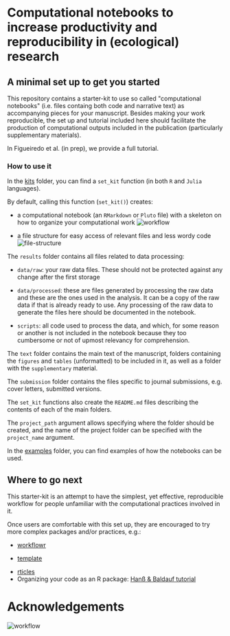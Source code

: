 # Computational notebooks to increase productivity and reproducibility in (ecological) research

## A minimal set up to get you started
This repository contains a starter-kit to use so called "computational notebooks" 
(i.e. files containg both code and narrative text) as accompanying pieces for your manuscript.
Besides making your work reproducible, the set up and tutorial included here should facilitate 
the production of computational outputs included in the publication (particularly supplementary materials).

In Figueiredo et al. (in prep), we provide a full tutorial.

### How to use it
In the [kits](https://github.com/ludmillafigueiredo/computational_notebooks/tree/master/kits) 
folder, you can find a `set_kit` function (in both `R` and `Julia` languages).

By default, calling this function (`set_kit()`) creates:

+ a computational notebook (an `RMarkdown` or `Pluto` file) with a skeleton on how to organize
your computational work
![workflow](https://raw.githubusercontent.com/ludmillafigueiredo/computational_notebooks/master/figures/workflow.png)

+ a file structure for easy access of relevant files and less wordy code
![file-structure](https://raw.githubusercontent.com/ludmillafigueiredo/computational_notebooks/master/figures/file_structure.png)

The `results` folder contains all files related to data processing: 

- `data/raw`: your raw data files. These should not be protected against any change after the first storage

- `data/processed`: these are files generated by processing the raw data and these are the ones used in the analysis. It can be a copy of the raw data if that is already ready to use. Any processing of the raw data to generate the files here should be documented in the notebook.

- `scripts`: all code used to process the data, and which, for some reason or another is not included in the notebook because they too cumbersome or not of upmost relevancy for comprehension.


The `text` folder contains the main text of the manuscript, folders containing the `figures` and `tables` (unformatted) to be included in it, as well as a folder with the `supplementary` material.

The `submission` folder contains the files specific to journal submissions, e.g. cover letters, submitted versions.

The `set_kit` functions also create the `README.md` files describing the contents of each of the main folders.

The `project_path` argument allows specifying where the folder should be created, and the name of the project folder can be specified with the `project_name` argument.
 
In the [examples](https://github.com/ludmillafigueiredo/computational_notebooks/tree/master/examples) folder, you can find examples of how the notebooks can be used.

## Where to go next
This starter-kit is an attempt to have the simplest, yet effective, reproducible 
workflow for people unfamiliar with the computational practices involved in it.

Once users are comfortable with this set up, they are encouraged to try more complex packages and/or practices, e.g.:

- [workflowr](https://jdblischak.github.io/workflowr/)
+ [template](https://github.com/Pakillo/template)
- [rticles](https://github.com/rstudio/rticles)
- Organizing your code as an R package: [Hanß & Baldauf tutorial](https://selinazitrone.github.io/YoMos2020/index.html) 

# Acknowledgements

![workflow](https://raw.githubusercontent.com/ludmillafigueiredo/computational_notebooks/master/figures/fw_sponsorship.png)
